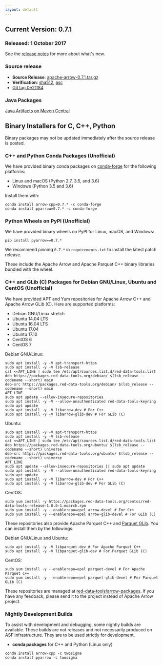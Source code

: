 ```yaml
---
layout: default
---
```

<!--
{% comment %}
Licensed to the Apache Software Foundation (ASF) under one or more
contributor license agreements.  See the NOTICE file distributed with
this work for additional information regarding copyright ownership.
The ASF licenses this file to you under the Apache License, Version 2.0
(the "License"); you may not use this file except in compliance with
the License.  You may obtain a copy of the License at

http://www.apache.org/licenses/LICENSE-2.0

Unless required by applicable law or agreed to in writing, software
distributed under the License is distributed on an "AS IS" BASIS,
WITHOUT WARRANTIES OR CONDITIONS OF ANY KIND, either express or implied.
See the License for the specific language governing permissions and
limitations under the License.
{% endcomment %}
-->

## Current Version: 0.7.1

### Released: 1 October 2017

See the [release notes][10] for more about what's new.

### Source release

* **Source Release**: [apache-arrow-0.7.1.tar.gz][6]
* **Verification**: [sha512][3], [asc][7]
* [Git tag 0e21f84][2]

### Java Packages

[Java Artifacts on Maven Central][4]

## Binary Installers for C, C++, Python

Binary packages may not be updated immediately after the source release is posted.

### C++ and Python Conda Packages (Unofficial)

We have provided binary conda packages on [conda-forge][5] for the following
platforms:

* Linux and macOS (Python 2.7, 3.5, and 3.6)
* Windows (Python 3.5 and 3.6)

Install them with:


```shell
conda install arrow-cpp=0.7.* -c conda-forge
conda install pyarrow=0.7.* -c conda-forge
```

### Python Wheels on PyPI (Unofficial)

We have provided binary wheels on PyPI for Linux, macOS, and Windows:

```shell
pip install pyarrow==0.7.*
```

We recommend pinning `0.7.*` in `requirements.txt` to install the latest patch
release.

These include the Apache Arrow and Apache Parquet C++ binary libraries bundled
with the wheel.

### C++ and GLib (C) Packages for Debian GNU/Linux, Ubuntu and CentOS (Unofficial)

We have provided APT and Yum repositories for Apache Arrow C++ and
Apache Arrow GLib (C). Here are supported platforms:

* Debian GNU/Linux stretch
* Ubuntu 14.04 LTS
* Ubuntu 16.04 LTS
* Ubuntu 17.04
* Ubuntu 17.10
* CentOS 6
* CentOS 7

Debian GNU/Linux:

```shell
sudo apt install -y -V apt-transport-https
sudo apt install -y -V lsb-release
cat <<APT_LINE | sudo tee /etc/apt/sources.list.d/red-data-tools.list
deb https://packages.red-data-tools.org/debian/ $(lsb_release --codename --short) main
deb-src https://packages.red-data-tools.org/debian/ $(lsb_release --codename --short) main
APT_LINE
sudo apt update --allow-insecure-repositories
sudo apt install -y -V --allow-unauthenticated red-data-tools-keyring
sudo apt update
sudo apt install -y -V libarrow-dev # For C++
sudo apt install -y -V libarrow-glib-dev # For GLib (C)
```

Ubuntu:

```shell
sudo apt install -y -V apt-transport-https
sudo apt install -y -V lsb-release
cat <<APT_LINE | sudo tee /etc/apt/sources.list.d/red-data-tools.list
deb https://packages.red-data-tools.org/ubuntu/ $(lsb_release --codename --short) universe
deb-src https://packages.red-data-tools.org/ubuntu/ $(lsb_release --codename --short) universe
APT_LINE
sudo apt update --allow-insecure-repositories || sudo apt update
sudo apt install -y -V --allow-unauthenticated red-data-tools-keyring
sudo apt update
sudo apt install -y -V libarrow-dev # For C++
sudo apt install -y -V libarrow-glib-dev # For GLib (C)
```

CentOS:

```shell
sudo yum install -y https://packages.red-data-tools.org/centos/red-data-tools-release-1.0.0-1.noarch.rpm
sudo yum install -y --enablerepo=epel arrow-devel # For C++
sudo yum install -y --enablerepo=epel arrow-glib-devel # For GLib (C)
```

These repositories also provide Apache Parquet C++ and
[Parquet GLib][8]. You can install them by the followings:

Debian GNU/Linux and Ubuntu:

```shell
sudo apt install -y -V libparquet-dev # For Apache Parquet C++
sudo apt install -y -V libparquet-glib-dev # For Parquet GLib (C)
```

CentOS:

```shell
sudo yum install -y --enablerepo=epel parquet-devel # For Apache Parquet C++
sudo yum install -y --enablerepo=epel parquet-glib-devel # For Parquet GLib (C)
```

These repositories are managed at
[red-data-tools/arrow-packages][9]. If you have any feedback, please
send it to the project instead of Apache Arrow project.

### Nightly Development Builds

To assist with development and debugging, some nightly builds are
available. These builds are not releases and not necessarily produced on ASF
infrastructure. They are to be used strictly for development.

* **conda packages** for C++ and Python (Linux only)

```
conda install arrow-cpp -c twosigma
conda install pyarrow -c twosigma
```

[1]: https://www.apache.org/dyn/closer.cgi/arrow/arrow-0.7.1/
[2]: https://github.com/apache/arrow/releases/tag/apache-arrow-0.7.1
[3]: https://www.apache.org/dyn/closer.cgi/arrow/arrow-0.7.1/apache-arrow-0.7.1.tar.gz.sha512
[4]: http://search.maven.org/#search%7Cga%7C1%7Cg%3A%22org.apache.arrow%22%20AND%20v%3A%220.7.1%22
[5]: http://conda-forge.github.io
[6]: https://www.apache.org/dyn/closer.cgi/arrow/arrow-0.7.1/apache-arrow-0.7.1.tar.gz
[7]: https://www.apache.org/dyn/closer.cgi/arrow/arrow-0.7.1/apache-arrow-0.7.1.tar.gz.asc
[8]: https://github.com/red-data-tools/parquet-glib
[9]: https://github.com/red-data-tools/arrow-packages
[10]: http://arrow.apache.org/release/0.7.1.html
